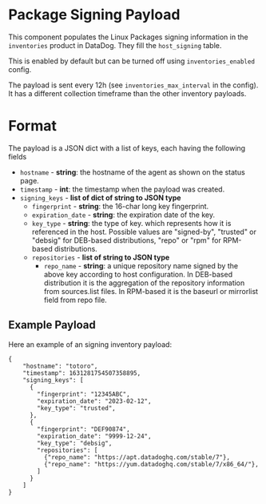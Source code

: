 # Package Signing Payload

This component populates the Linux Packages signing information in the `inventories` product in DataDog. They fill the `host_signing` table.

This is enabled by default but can be turned off using `inventories_enabled` config.

The payload is sent every 12h (see `inventories_max_interval` in the config). It has a different collection timeframe than the other inventory payloads.

# Format

The payload is a JSON dict with a list of keys, each having the following fields

- `hostname` - **string**: the hostname of the agent as shown on the status page.
- `timestamp` - **int**: the timestamp when the payload was created.
- `signing_keys` - **list of dict of string to JSON type**
  - `fingerprint` - **string**: the 16-char long key fingerprint.
  - `expiration_date` - **string**: the expiration date of the key.
  - `key_type` - **string**: the type of key. which represents how it is referenced in the host. Possible values are "signed-by", "trusted" or "debsig" for DEB-based distributions, "repo" or "rpm" for RPM-based distributions.
  - `repositories` - **list of string to JSON type**
    - `repo_name` - **string**: a unique repository name signed by the above key according to host configuration. In DEB-based distribution it is the aggregation of the repository information from sources.list files. In RPM-based it is the baseurl or mirrorlist field from repo file.
  

## Example Payload

Here an example of an signing inventory payload:

```
{
    "hostname": "totoro",
    "timestamp": 1631281754507358895,
    "signing_keys": [
      {
        "fingerprint": "12345ABC",
        "expiration_date": "2023-02-12",
        "key_type": "trusted",
      },
      {
        "fingerprint": "DEF90874",
        "expiration_date": "9999-12-24",
        "key_type": "debsig",
        "repositories": [
          {"repo_name": "https://apt.datadoghq.com/stable/7"},
          {"repo_name": "https://yum.datadoghq.com/stable/7/x86_64/"},
        ]
      }
    ]
}
```
